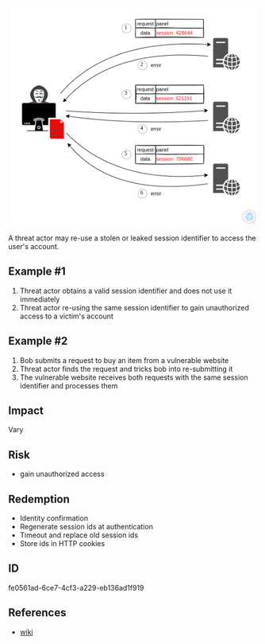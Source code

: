 <p align="center"> <img src="https://raw.githubusercontent.com/qeeqbox/session-replay/main/session-replay.png"></p>

A threat actor may re-use a stolen or leaked session identifier to access the user's account.

## Example #1
1. Threat actor obtains a valid session identifier and does not use it immediately
2. Threat actor re-using the same session identifier to gain unauthorized access to a victim's account

## Example #2
1. Bob submits a request to buy an item from a vulnerable website
2. Threat actor finds the request and tricks bob into re-submitting it
3. The vulnerable website receives both requests with the same session identifier and processes them

## Impact
Vary

## Risk
- gain unauthorized access

## Redemption
- Identity confirmation
- Regenerate session ids at authentication
- Timeout and replace old session ids
- Store ids in HTTP cookies

## ID
fe0561ad-6ce7-4cf3-a229-eb136ad1f919

## References
- [wiki](https://en.wikipedia.org/wiki/session_fixation)
